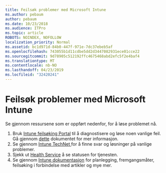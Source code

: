 ```yaml
---
title: Feilsøk problemer med Microsoft Intune
ms.author: pebaum
author: pebaum
ms.date: 10/23/2018
ms.audience: ITPro
ms.topic: article
ROBOTS: NOINDEX, NOFOLLOW
localization_priority: Normal
ms.assetid: bc1d971d-84b0-447f-971e-7dc37ebeb5af
ms.openlocfilehash: 743055b1d11cdbe5dd2d3447082931ece01cce22
ms.sourcegitcommit: 9d78905c512192ffc4675468abd2efc5f2e4baf4
ms.translationtype: MT
ms.contentlocale: nb-NO
ms.lasthandoff: 04/23/2019
ms.locfileid: "32420241"
---
```

# <a name="troubleshoot-issues-with-microsoft-intune"></a>Feilsøk problemer med Microsoft Intune

Se gjennom ressursene som er oppført nedenfor, for å løse problemet nå.
  
1. Bruk [Intune feilsøking Portal](https://devicemanagement.microsoft.com/#blade/Microsoft_Intune_DeviceSettings/TroubleshootBlade) til å diagnostisere og løse noen vanlige feil. Gå gjennom [dette](https://docs.microsoft.com/intune/help-desk-operators) dokumentet for mer informasjon.  
2. Se gjennom [Intune TechNet ](https://social.technet.microsoft.com/forums/home?forum=microsoftintuneprod)for å finne svar og løsninger på vanlige problemer.  
3. Sjekk ut [Health Service](https://portal.office.com/AdminPortal/Home#/servicehealth) å se statusen for tjenesten.   
4. Se gjennom [Intune dokumentasjon](https://docs.microsoft.com/intune/) for planlegging, fremgangsmåter, feilsøking i forbindelse med artikler og mye mer. 